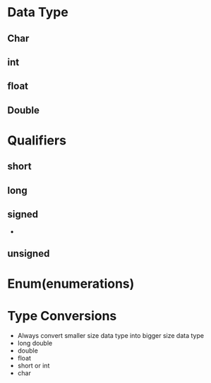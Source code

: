 # Data Type
## Char

## int

## float

## Double


# Qualifiers

## short

## long

## signed
- 

## unsigned


# Enum(enumerations)

# Type Conversions
- Always convert smaller size data type into bigger size data type
- long double
- double
- float
- short or int
- char




